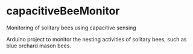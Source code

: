 # capacitiveBeeMonitor
Monitoring of solitary bees using capacitive sensing 

Arduino project to monitor the nesting activities of solitary bees, such as blue orchard mason bees.

